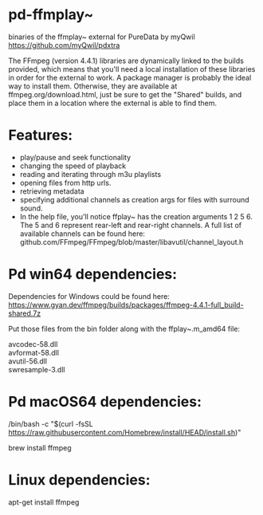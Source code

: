 pd-ffmplay~
=========
binaries of the ffmplay~ external for PureData by myQwil
https://github.com/myQwil/pdxtra

The FFmpeg (version 4.4.1) libraries are dynamically linked to the builds provided, which means that you'll need a local installation of these libraries in order for the external to work. A package manager is probably the ideal way to install them. Otherwise, they are available at ffmpeg.org/download.html, just be sure to get the "Shared" builds, and place them in a location where the external is able to find them.


Features:
====

* play/pause and seek functionality
* changing the speed of playback
* reading and iterating through m3u playlists
* opening files from http urls.
* retrieving metadata
* specifying additional channels as creation args for files with surround sound.
* In the help file, you'll notice ffplay~ has the creation arguments 1 2 5 6.
The 5 and 6 represent rear-left and rear-right channels.
A full list of available channels can be found here: github.com/FFmpeg/FFmpeg/blob/master/libavutil/channel_layout.h

Pd win64 dependencies:
====
Dependencies for Windows could be found here: https://www.gyan.dev/ffmpeg/builds/packages/ffmpeg-4.4.1-full_build-shared.7z

Put those files from the bin folder along with the ffplay~.m_amd64 file:  

avcodec-58.dll  
avformat-58.dll  
avutil-56.dll  
swresample-3.dll  

Pd macOS64 dependencies:
====
/bin/bash -c "$(curl -fsSL https://raw.githubusercontent.com/Homebrew/install/HEAD/install.sh)"  

brew install ffmpeg

Linux dependencies:
====

apt-get install ffmpeg
